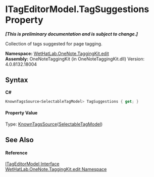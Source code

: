 # ITagEditorModel.TagSuggestions Property 
 _**\[This is preliminary documentation and is subject to change.\]**_

Collection of tags suggested for page tagging.

**Namespace:**&nbsp;<a href="60ca3730-00cd-fce3-4009-523f3952fd9e">WetHatLab.OneNote.TaggingKit.edit</a><br />**Assembly:**&nbsp;OneNoteTaggingKit (in OneNoteTaggingKit.dll) Version: 4.0.8132.18004

## Syntax

**C#**<br />
``` C#
KnownTagsSource<SelectableTagModel> TagSuggestions { get; }
```


#### Property Value
Type: <a href="7c678dfb-4ca2-101b-c95b-887a6d49afd4">KnownTagsSource</a>(<a href="760841c9-4ced-ee7a-9a73-f1ba063f47e7">SelectableTagModel</a>)

## See Also


#### Reference
<a href="924af36a-d57e-8d4c-94fe-efae9c665a90">ITagEditorModel Interface</a><br /><a href="60ca3730-00cd-fce3-4009-523f3952fd9e">WetHatLab.OneNote.TaggingKit.edit Namespace</a><br />